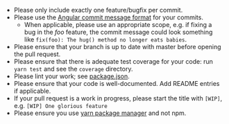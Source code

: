 - Please only include exactly one feature/bugfix per commit.
- Please use the [Angular commit message format](https://github.com/bcoe/conventional-changelog-standard/blob/61da424c2aabf93ff9302b42d6fc2c17ff95c087/convention.md) for your commits.
  - When applicable, please use an appropriate scope, e.g. if fixing a bug in the *foo* feature, the commit message could look something like `fix(foo): The hug() method no longer eats babies`.
- Please ensure that your branch is up to date with master before opening the pull request.
- Please ensure that there is adequate test coverage for your code: run `yarn test` and see the `coverage` directory.
- Please lint your work; see [package.json](https://github.com/Alorel/ngx-sails/blob/master/package.json).
- Please ensure that your code is well-documented. Add README entries if applicable.
- If your pull request is a work in progress, please start the title with `[WIP]`, e.g. `[WIP] One glorious feature`
- Please ensure you use [yarn package manager](https://yarnpkg.com) and not npm.
